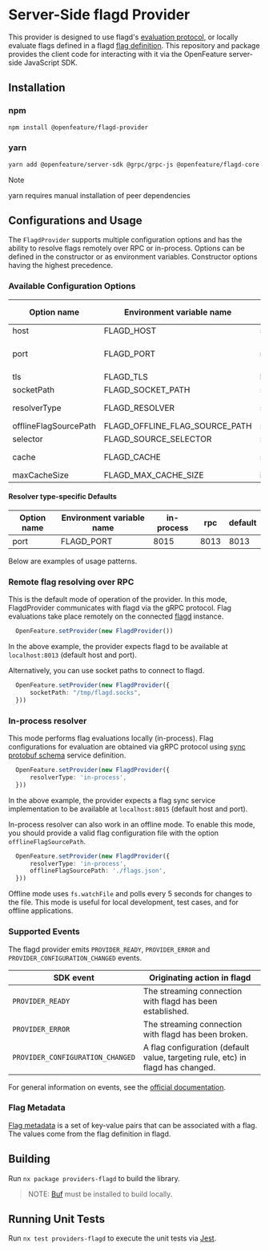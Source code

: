 # Server-Side flagd Provider

This provider is designed to use flagd's [evaluation protocol](https://github.com/open-feature/schemas/blob/main/protobuf/schema/v1/schema.proto), or locally evaluate flags defined in a flagd [flag definition](https://github.com/open-feature/schemas/blob/main/json/flagd-definitions.json).
This repository and package provides the client code for interacting with it via the OpenFeature server-side JavaScript SDK.

## Installation

### npm

```sh
npm install @openfeature/flagd-provider
```

### yarn

```sh
yarn add @openfeature/server-sdk @grpc/grpc-js @openfeature/flagd-core
```

> [!NOTE]
> yarn requires manual installation of peer dependencies

## Configurations and Usage

The `FlagdProvider` supports multiple configuration options and has the ability to resolve flags remotely over RPC or in-process.
Options can be defined in the constructor or as environment variables. Constructor options having the highest precedence.

### Available Configuration Options

| Option name                            | Environment variable name      | Type    | Default                                                        | Supported values |
| -------------------------------------- | ------------------------------ | ------- |----------------------------------------------------------------| ---------------- |
| host                                   | FLAGD_HOST                     | string  | localhost                                                      |                  |
| port                                   | FLAGD_PORT                     | number  | [resolver specific defaults](#resolver-type-specific-defaults) |                  |
| tls                                    | FLAGD_TLS                      | boolean | false                                                          |                  |
| socketPath                             | FLAGD_SOCKET_PATH              | string  | -                                                              |                  |
| resolverType                           | FLAGD_RESOLVER                 | string  | rpc                                                            | rpc, in-process  |
| offlineFlagSourcePath                  | FLAGD_OFFLINE_FLAG_SOURCE_PATH | string  | -                                                              |                  |
| selector                               | FLAGD_SOURCE_SELECTOR          | string  | -                                                              |                  |
| cache                                  | FLAGD_CACHE                    | string  | lru                                                            | lru, disabled    |
| maxCacheSize                           | FLAGD_MAX_CACHE_SIZE           | int     | 1000                                                           |                  |

#### Resolver type-specific Defaults

| Option name                            | Environment variable name      |  in-process | rpc  | default |
| -------------------------------------- | ------------------------------ |-------------|------|---------|
| port                                   | FLAGD_PORT                     |  8015       | 8013 | 8013    |

Below are examples of usage patterns.

### Remote flag resolving over RPC

This is the default mode of operation of the provider.
In this mode, FlagdProvider communicates with flagd via the gRPC protocol.
Flag evaluations take place remotely on the connected [flagd](https://flagd.dev/) instance.

```ts
  OpenFeature.setProvider(new FlagdProvider())
```

In the above example, the provider expects flagd to be available at `localhost:8013` (default host and port).

Alternatively, you can use socket paths to connect to flagd.

```ts
  OpenFeature.setProvider(new FlagdProvider({
      socketPath: "/tmp/flagd.socks",
  }))
```

### In-process resolver

This mode performs flag evaluations locally (in-process).
Flag configurations for evaluation are obtained via gRPC protocol using [sync protobuf schema](https://buf.build/open-feature/flagd/file/main:sync/v1/sync_service.proto) service definition.

```ts
  OpenFeature.setProvider(new FlagdProvider({
      resolverType: 'in-process',
  }))
```

In the above example, the provider expects a flag sync service implementation to be available at `localhost:8015` (default host and port).

In-process resolver can also work in an offline mode.
To enable this mode, you should provide a valid flag configuration file with the option `offlineFlagSourcePath`.

```ts
  OpenFeature.setProvider(new FlagdProvider({
      resolverType: 'in-process',
      offlineFlagSourcePath: './flags.json',
  }))
```

Offline mode uses `fs.watchFile` and polls every 5 seconds for changes to the file.
This mode is useful for local development, test cases, and for offline applications.

### Supported Events

The flagd provider emits `PROVIDER_READY`, `PROVIDER_ERROR` and `PROVIDER_CONFIGURATION_CHANGED` events.

| SDK event                        | Originating action in flagd                                                     |
| -------------------------------- | ------------------------------------------------------------------------------- |
| `PROVIDER_READY`                 | The streaming connection with flagd has been established.                       |
| `PROVIDER_ERROR`                 | The streaming connection with flagd has been broken.                            |
| `PROVIDER_CONFIGURATION_CHANGED` | A flag configuration (default value, targeting rule, etc) in flagd has changed. |

For general information on events, see the [official documentation](https://openfeature.dev/docs/reference/concepts/events).

### Flag Metadata

[Flag metadata](https://flagd.dev/reference/flag-definitions/#metadata) is a set of key-value pairs that can be associated with a flag.
The values come from the flag definition in flagd.

## Building

Run `nx package providers-flagd` to build the library.

> NOTE: [Buf](https://docs.buf.build/installation) must be installed to build locally.

## Running Unit Tests

Run `nx test providers-flagd` to execute the unit tests via [Jest](https://jestjs.io).
